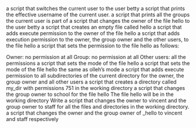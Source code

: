 a script that switches the current user to the user betty
a script that prints the effective username of the current user.
 a script that prints all the groups the current user is part of
 a script that changes the owner of the file hello to the user betty
a script that creates an empty file called hello
 a script that adds execute permission to the owner of the file hello
 a script that adds execution permission to the owner, the group owner and the other users, to the file hello
a script that sets the permission to the file hello as follows:

Owner: no permission at all
Group: no permission at all
Other users: all the permissions
 a script that sets the mode of the file hello
 a script that sets the mode of the file hello the same as olleh’s mode
 a script that adds execute permission to all subdirectories of the current directory for the owner, the group owner and all other users
a script that creates a directory called my_dir with permissions 751 in the working directory
 a script that changes the group owner to school for the file hello
The file hello will be in the working directory
Write a script that changes the owner to vincent and the group owner to staff for all the files and directories in the working directory.
a script that changes the owner and the group owner of _hello to vincent and staff respectively
